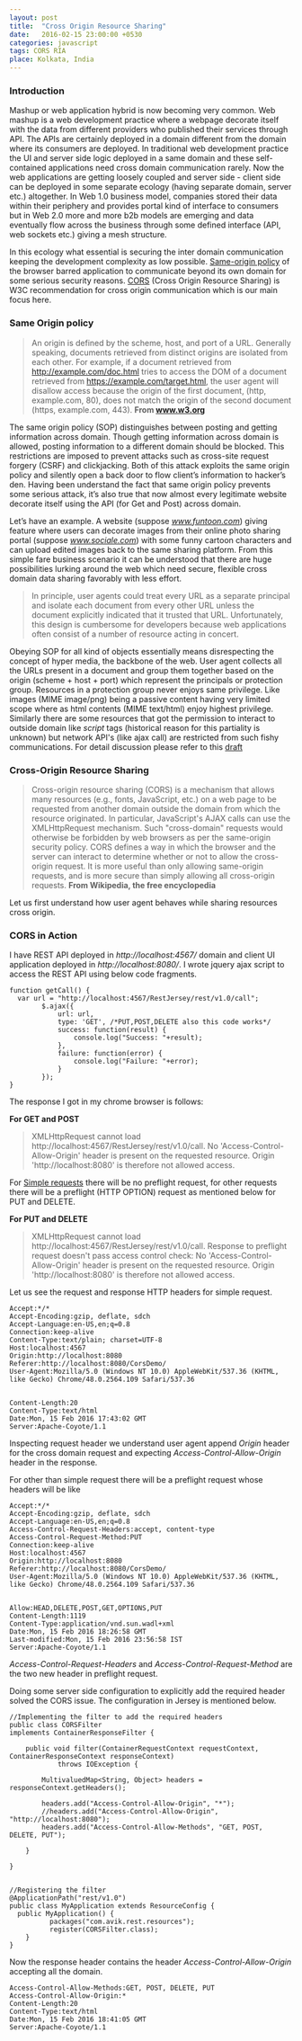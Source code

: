 ```yaml
---
layout: post
title:  "Cross Origin Resource Sharing"
date:   2016-02-15 23:00:00 +0530
categories: javascript
tags: CORS RIA
place: Kolkata, India
---
```

### Introduction
Mashup or web application hybrid is now becoming very common. Web mashup is a web development practice where a webpage decorate itself with the data from different providers who published their services through API. The APIs are certainly deployed in a domain different from the domain where its consumers are deployed. In traditional web development practice the UI and server side logic deployed in a same domain and these self-contained applications need cross domain communication rarely. Now the web applications are getting loosely coupled and server side - client side can be deployed in some separate ecology (having separate domain, server etc.) altogether.  In Web 1.0 business model, companies stored their data within their periphery and provides portal kind of interface to consumers but in Web 2.0 more and more b2b models are emerging and data eventually flow across the business through some defined interface (API, web sockets etc.) giving a mesh structure.

In this ecology what essential is securing the inter domain communication keeping the development complexity as low possible. [Same-origin policy](https://www.w3.org/Security/wiki/Same_Origin_Policy) of the browser barred application to communicate beyond its own domain for some serious security reasons. [CORS](https://www.w3.org/TR/cors/) (Cross Origin Resource Sharing) is W3C recommendation for cross origin communication which is our main focus here.

### Same Origin policy
>An origin is defined by the scheme, host, and port of a URL. Generally speaking, documents retrieved from distinct origins are isolated from each other. For example, if a document retrieved from http://example.com/doc.html tries to access the DOM of a document retrieved from https://example.com/target.html, the user agent will disallow access because the origin of the first document, (http, example.com, 80), does not match the origin of the second document (https, example.com, 443).                                                                                                               **From www.w3.org**

The same origin policy (SOP) distinguishes between posting and getting information across domain. Though getting information across domain is allowed, posting information to a different domain should be blocked. This restrictions are imposed to prevent attacks such as cross-site request forgery (CSRF) and clickjacking. Both of this attack exploits the same origin policy and silently open a back door to flow client’s information to hacker’s den. Having been understand the fact that same origin policy prevents some serious attack, it’s also true that now almost every legitimate website decorate itself using the API (for Get and Post) across domain.

Let’s have an example. A website (suppose *www.funtoon.com*) giving feature where users can decorate images from their online photo sharing portal (suppose *www.sociale.com*)   with some funny cartoon characters and can upload edited images back to the same sharing platform. From this simple fare business scenario  it can be understood that there are huge possibilities lurking around the web which need secure, flexible cross domain data sharing favorably with less effort.

>In principle, user agents could treat every URL as a separate principal and isolate each document from every other URL unless the document explicitly indicated that it trusted that URL. Unfortunately, this design is cumbersome for developers because web applications often consist of a number of resource acting in concert.

Obeying SOP for all kind of objects essentially means disrespecting the concept of hyper media, the backbone of the web. User agent collects all the URLs present in a document and group them together based on the origin (scheme + host + port) which represent the principals or protection group. Resources in a protection group never enjoys same privilege. Like images (MIME image/png) being a passive content having very limited scope where as  html contents (MIME text/html) enjoy highest privilege. Similarly there are some resources that got the permission to interact to outside domain like *script* tags (historical reason for this partiality is unknown) but network API's (like ajax call) are restricted from such fishy communications. For detail discussion please refer to this [draft](http://tools.ietf.org/html/draft-abarth-principles-of-origin-00)

### Cross-Origin Resource Sharing
>Cross-origin resource sharing (CORS) is a mechanism that allows many resources (e.g., fonts, JavaScript, etc.) on a web page to be requested from another domain outside the domain from which the resource originated. In particular, JavaScript's AJAX calls can use the XMLHttpRequest mechanism. Such "cross-domain" requests would otherwise be forbidden by web browsers as per the same-origin security policy. CORS defines a way in which the browser and the server can interact to determine whether or not to allow the cross-origin request. It is more useful than only allowing same-origin requests, and is more secure than simply allowing all cross-origin requests. 		**From Wikipedia, the free encyclopedia**

Let us first understand how user agent behaves while sharing resources cross origin.

### CORS in Action
I have REST API deployed in *http://localhost:4567/* domain and client UI application deployed in *http://localhost:8080/*. I wrote jquery ajax script to access the REST API using below code fragments.

    function getCall() {
      var url = "http://localhost:4567/RestJersey/rest/v1.0/call";
    		$.ajax({
    		    url: url,
    		    type: 'GET', /*PUT,POST,DELETE also this code works*/
    		    success: function(result) {
    		        console.log("Success: "+result);
    		    },
    		    failure: function(error) {
    		        console.log("Failure: "+error);
    		    }
    		});
    }

The response I got in my chrome browser is follows:

**For GET and POST**

>XMLHttpRequest cannot load http://localhost:4567/RestJersey/rest/v1.0/call. No 'Access-Control-Allow-Origin' header is present on the requested resource. Origin 'http://localhost:8080' is therefore not allowed access.

For [Simple requests](https://www.w3.org/TR/cors/#terminology) there will be no preflight request, for other requests there will be a preflight (HTTP OPTION) request as mentioned below for PUT and DELETE.

**For PUT and DELETE**

>XMLHttpRequest cannot load http://localhost:4567/RestJersey/rest/v1.0/call. Response to preflight request doesn't pass access control check: No 'Access-Control-Allow-Origin' header is present on the requested resource. Origin 'http://localhost:8080' is therefore not allowed access.

Let us see the request and response HTTP headers for simple request.

    Accept:*/*
    Accept-Encoding:gzip, deflate, sdch
    Accept-Language:en-US,en;q=0.8
    Connection:keep-alive
    Content-Type:text/plain; charset=UTF-8
    Host:localhost:4567
    Origin:http://localhost:8080
    Referer:http://localhost:8080/CorsDemo/
    User-Agent:Mozilla/5.0 (Windows NT 10.0) AppleWebKit/537.36 (KHTML, like Gecko) Chrome/48.0.2564.109 Safari/537.36


    Content-Length:20
    Content-Type:text/html
    Date:Mon, 15 Feb 2016 17:43:02 GMT
    Server:Apache-Coyote/1.1

Inspecting request header we understand user agent append *Origin* header for the cross domain request and expecting *Access-Control-Allow-Origin* header in the response.

For other than simple request there will be a preflight request whose headers will be like

    Accept:*/*
    Accept-Encoding:gzip, deflate, sdch
    Accept-Language:en-US,en;q=0.8
    Access-Control-Request-Headers:accept, content-type
    Access-Control-Request-Method:PUT
    Connection:keep-alive
    Host:localhost:4567
    Origin:http://localhost:8080
    Referer:http://localhost:8080/CorsDemo/
    User-Agent:Mozilla/5.0 (Windows NT 10.0) AppleWebKit/537.36 (KHTML, like Gecko) Chrome/48.0.2564.109 Safari/537.36


    Allow:HEAD,DELETE,POST,GET,OPTIONS,PUT
    Content-Length:1119
    Content-Type:application/vnd.sun.wadl+xml
    Date:Mon, 15 Feb 2016 18:26:58 GMT
    Last-modified:Mon, 15 Feb 2016 23:56:58 IST
    Server:Apache-Coyote/1.1

*Access-Control-Request-Headers* and *Access-Control-Request-Method* are the two new header in preflight request.

Doing some server side configuration to explicitly add the required header solved the CORS issue. The configuration in Jersey is mentioned below.

    //Implementing the filter to add the required headers
    public class CORSFilter
    implements ContainerResponseFilter {

    	public void filter(ContainerRequestContext requestContext, ContainerResponseContext responseContext)
    			throws IOException {

    		MultivaluedMap<String, Object> headers = responseContext.getHeaders();

    		headers.add("Access-Control-Allow-Origin", "*");
    		//headers.add("Access-Control-Allow-Origin", "http://localhost:8080");		
    		headers.add("Access-Control-Allow-Methods", "GET, POST, DELETE, PUT");			

    	}

    }


    //Registering the filter
    @ApplicationPath("rest/v1.0")
    public class MyApplication extends ResourceConfig {
      public MyApplication() {
		      packages("com.avik.rest.resources");
		      register(CORSFilter.class);
	    }
    }

Now the response header contains the header *Access-Control-Allow-Origin* accepting all the domain.

    Access-Control-Allow-Methods:GET, POST, DELETE, PUT
    Access-Control-Allow-Origin:*
    Content-Length:20
    Content-Type:text/html
    Date:Mon, 15 Feb 2016 18:41:05 GMT
    Server:Apache-Coyote/1.1
